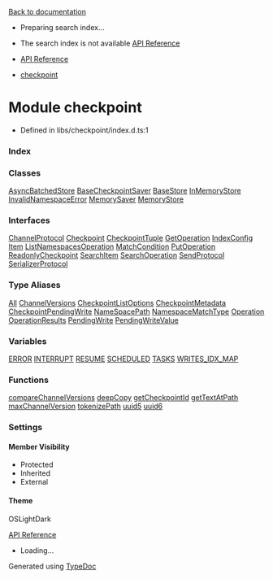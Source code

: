 [Back to documentation](/langgraphjs/)

* Preparing search index...
* The search index is not available
[API Reference](/)

* [API Reference](../index.html)
* [checkpoint](checkpoint.html)

# Module checkpoint

* Defined in libs/checkpoint/index.d.ts:1

### Index

### Classes

[AsyncBatchedStore](../classes/checkpoint.AsyncBatchedStore.html) [BaseCheckpointSaver](../classes/checkpoint.BaseCheckpointSaver.html) [BaseStore](../classes/checkpoint.BaseStore.html) [InMemoryStore](../classes/checkpoint.InMemoryStore.html) [InvalidNamespaceError](../classes/checkpoint.InvalidNamespaceError.html) [MemorySaver](../classes/checkpoint.MemorySaver.html) [MemoryStore](../classes/checkpoint.MemoryStore.html) 

### Interfaces

[ChannelProtocol](../interfaces/checkpoint.ChannelProtocol.html) [Checkpoint](../interfaces/checkpoint.Checkpoint.html) [CheckpointTuple](../interfaces/checkpoint.CheckpointTuple.html) [GetOperation](../interfaces/checkpoint.GetOperation.html) [IndexConfig](../interfaces/checkpoint.IndexConfig.html) [Item](../interfaces/checkpoint.Item.html) [ListNamespacesOperation](../interfaces/checkpoint.ListNamespacesOperation.html) [MatchCondition](../interfaces/checkpoint.MatchCondition.html) [PutOperation](../interfaces/checkpoint.PutOperation.html) [ReadonlyCheckpoint](../interfaces/checkpoint.ReadonlyCheckpoint.html) [SearchItem](../interfaces/checkpoint.SearchItem.html) [SearchOperation](../interfaces/checkpoint.SearchOperation.html) [SendProtocol](../interfaces/checkpoint.SendProtocol.html) [SerializerProtocol](../interfaces/checkpoint.SerializerProtocol.html) 

### Type Aliases

[All](../types/checkpoint.All.html) [ChannelVersions](../types/checkpoint.ChannelVersions.html) [CheckpointListOptions](../types/checkpoint.CheckpointListOptions.html) [CheckpointMetadata](../types/checkpoint.CheckpointMetadata.html) [CheckpointPendingWrite](../types/checkpoint.CheckpointPendingWrite.html) [NameSpacePath](../types/checkpoint.NameSpacePath.html) [NamespaceMatchType](../types/checkpoint.NamespaceMatchType.html) [Operation](../types/checkpoint.Operation.html) [OperationResults](../types/checkpoint.OperationResults.html) [PendingWrite](../types/checkpoint.PendingWrite.html) [PendingWriteValue](../types/checkpoint.PendingWriteValue.html) 

### Variables

[ERROR](../variables/checkpoint.ERROR.html) [INTERRUPT](../variables/checkpoint.INTERRUPT.html) [RESUME](../variables/checkpoint.RESUME.html) [SCHEDULED](../variables/checkpoint.SCHEDULED.html) [TASKS](../variables/checkpoint.TASKS.html) [WRITES\_IDX\_MAP](../variables/checkpoint.WRITES%5FIDX%5FMAP.html) 

### Functions

[compareChannelVersions](../functions/checkpoint.compareChannelVersions.html) [deepCopy](../functions/checkpoint.deepCopy.html) [getCheckpointId](../functions/checkpoint.getCheckpointId.html) [getTextAtPath](../functions/checkpoint.getTextAtPath.html) [maxChannelVersion](../functions/checkpoint.maxChannelVersion.html) [tokenizePath](../functions/checkpoint.tokenizePath.html) [uuid5](../functions/checkpoint.uuid5.html) [uuid6](../functions/checkpoint.uuid6.html) 

### Settings

#### Member Visibility

* Protected
* Inherited
* External

#### Theme

OSLightDark

[API Reference](../index.html)
* Loading...

Generated using [TypeDoc](https://typedoc.org/)